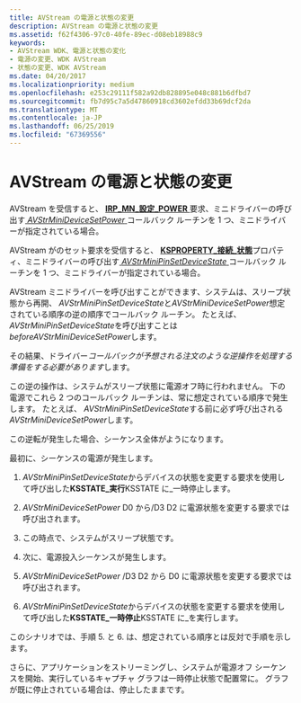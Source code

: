 ```yaml
---
title: AVStream の電源と状態の変更
description: AVStream の電源と状態の変更
ms.assetid: f62f4306-97c0-40fe-89ec-d08eb18988c9
keywords:
- AVStream WDK、電源と状態の変化
- 電源の変更、WDK AVStream
- 状態の変更、WDK AVStream
ms.date: 04/20/2017
ms.localizationpriority: medium
ms.openlocfilehash: e253c29111f582a92db828895e048c881b6dfbd7
ms.sourcegitcommit: fb7d95c7a5d47860918cd3602efdd33b69dcf2da
ms.translationtype: MT
ms.contentlocale: ja-JP
ms.lasthandoff: 06/25/2019
ms.locfileid: "67369556"
---
```

# <a name="power-and-state-changes-in-avstream"></a>AVStream の電源と状態の変更


AVStream を受信すると、 [ **IRP\_MN\_設定\_POWER** ](https://docs.microsoft.com/windows-hardware/drivers/kernel/irp-mn-set-power)要求、ミニドライバーの呼び出す[ *AVStrMiniDeviceSetPower* ](https://docs.microsoft.com/windows-hardware/drivers/ddi/content/ks/nc-ks-pfnksdevicesetpower)コールバック ルーチンを 1 つ、ミニドライバーが指定されている場合。

AVStream がのセット要求を受信すると、 [ **KSPROPERTY\_接続\_状態**](https://docs.microsoft.com/windows-hardware/drivers/stream/ksproperty-connection-state)プロパティ、ミニドライバーの呼び出す[ *AVStrMiniPinSetDeviceState* ](https://docs.microsoft.com/windows-hardware/drivers/ddi/content/ks/nc-ks-pfnkspinsetdevicestate)コールバック ルーチンを 1 つ、ミニドライバーが指定されている場合。

AVStream ミニドライバーを呼び出すことができます、システムは、スリープ状態から再開、 *AVStrMiniPinSetDeviceState*と*AVStrMiniDeviceSetPower*想定されている順序の逆の順序でコールバック ルーチン。 たとえば、 *AVStrMiniPinSetDeviceState*を呼び出すことは*beforeAVStrMiniDeviceSetPower*します。

その結果、ドライバー*コールバックが予想される注文のような逆操作を処理する準備をする必要があります*します。

この逆の操作は、システムがスリープ状態に電源オフ時に行われません。 下の電源でこれら 2 つのコールバック ルーチンは、常に想定されている順序で発生します。 たとえば、 *AVStrMiniPinSetDeviceState*する前に必ず呼び出される*AVStrMiniDeviceSetPower*します。

この逆転が発生した場合、シーケンス全体がようになります。

最初に、シーケンスの電源が発生します。

1.  *AVStrMiniPinSetDeviceState*からデバイスの状態を変更する要求を使用して呼び出した**KSSTATE\_実行**KSSTATE に\_一時停止します。

2.  *AVStrMiniDeviceSetPower* D0 から/D3 D2 に電源状態を変更する要求では呼び出されます。

3.  この時点で、システムがスリープ状態です。

4.  次に、電源投入シーケンスが発生します。

5.  *AVStrMiniDeviceSetPower*  /D3 D2 から D0 に電源状態を変更する要求では呼び出されます。

6.  *AVStrMiniPinSetDeviceState*からデバイスの状態を変更する要求を使用して呼び出した**KSSTATE\_一時停止**KSSTATE に\_を実行します。

このシナリオでは、手順 5. と 6. は、想定されている順序とは反対で手順を示します。

さらに、アプリケーションをストリーミングし、システムが電源オフ シーケンスを開始、実行しているキャプチャ グラフは一時停止状態で配置常に。 グラフが既に停止されている場合は、停止したままです。

 

 




